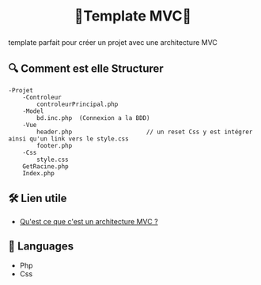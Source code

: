 # <p align="center">🤖​Template MVC🤖​</p>
  
template parfait pour créer un projet avec une architecture MVC

## 🔍 Comment est elle Structurer
    -Projet
        -Controleur
            controleurPrincipal.php
        -Model
            bd.inc.php  (Connexion a la BDD)
        -Vue
            header.php                     // un reset Css y est intégrer ainsi qu'un link vers le style.css
            footer.php
        -Css
            style.css
        GetRacine.php
        Index.php 
               

## 🛠️ Lien utile
        
- [Qu'est ce que c'est un architecture MVC ?](https://www.tutorialsteacher.com/mvc/mvc-architecture)


## 🧐 Languages  
- Php
- Css
